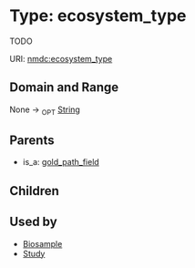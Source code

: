 
# Type: ecosystem_type


TODO

URI: [nmdc:ecosystem_type](https://microbiomedata/meta/ecosystem_type)


## Domain and Range

None ->  <sub>OPT</sub> [String](types/String.md)

## Parents

 *  is_a: [gold_path_field](gold_path_field.md)

## Children


## Used by

 * [Biosample](Biosample.md)
 * [Study](Study.md)

